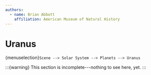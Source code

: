```yaml
---
authors:
  - name: Brian Abbott
    affiliation: American Museum of Natural History
---
```



# Uranus

{menuselection}`Scene --> Solar System --> Planets --> Uranus`


:::{warning}
This section is incomplete---nothing to see here, yet.
:::




